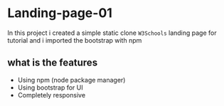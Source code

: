# Landing-page-01 

In this project i created a simple static clone `W3Schools` landing page for tutorial and i imported the bootstrap with npm

## what is the features
- Using npm (node package manager)
- Using bootstrap for UI
- Completely responsive
